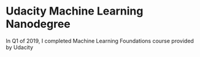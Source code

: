 # Udacity Machine Learning Nanodegree

In Q1 of 2019, I completed Machine Learning Foundations course provided by Udacity
